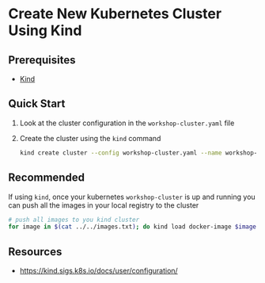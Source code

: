 # Create New Kubernetes Cluster Using Kind

## Prerequisites

- [Kind](https://kind.sigs.k8s.io/docs/user/quick-start/#installation)

## Quick Start

1. Look at the cluster configuration in the `workshop-cluster.yaml` file

2. Create the cluster using the `kind` command

    ```bash
    kind create cluster --config workshop-cluster.yaml --name workshop-cluster
    ```

## Recommended

If using `kind`, once your kubernetes `workshop-cluster` is up and running you can push all the images in your local registry to the cluster

```bash
# push all images to you kind cluster
for image in $(cat ../../images.txt); do kind load docker-image $image --name workshop-cluster; done;
```

## Resources

- <https://kind.sigs.k8s.io/docs/user/configuration/>
